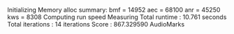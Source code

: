 Initializing
Memory alloc summary:
 bmf = 14952
 aec = 68100
 anr = 45250
 kws = 8308
Computing run speed
Measuring
Total runtime    : 10.761 seconds
Total iterations : 14 iterations
Score            : 867.329590 AudioMarks

